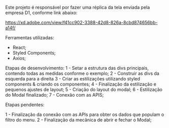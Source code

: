 Este projeto é responsável por fazer uma réplica da tela enviada pela empresa D1, conforme link abaixo:

https://xd.adobe.com/view/f41cc902-3388-42d8-826a-8cbd874656bb-a14f/

Ferramentas utilizadas:
 - React;
 - Styled Components;
 - Axios;

Etapas de desenvolvimento:
 1 - Setar a estrutura das divs principais, contendo todas as medidas conforme o exemplo;
 2 - Construir as divs da esquerda para a direita
 3 - Criar as estilizações utilizando styled components & criando os componentes;
 4 - Finalização da estilização e pequenos ajustes de layout;
 5 - Criação do layout do modal;
 6 - Estilização do Modal finalizado;
 7 - Conexão com as APIS;
 
 Etapas pendentes:
 
 1 - Finalização da conexão com as APIs para obter os dados que populam o filtro do menu.
 2 - Finalização da mecânica de abrir e fechar o Modal;